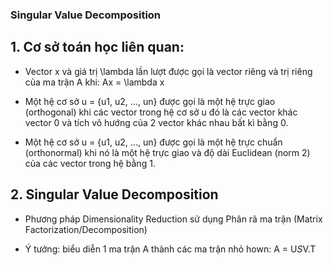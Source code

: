 ### Singular Value Decomposition

## 1. Cơ sở toán học liên quan:

* Vector x và giá trị \lambda lần lượt được gọi là vector riêng và trị riêng của ma trận A khi: Ax = \lambda x

* Một hệ cơ sở u = {u1, u2, ..., un} được gọi là một hệ trực giao (orthogonal) khi các vector trong hệ cơ sở u đó là các vector khác vector 0 và tích vô hướng của 2 vector khác nhau bất kì bằng 0. 

* Một hệ cơ sở u = {u1, u2, ..., un} được gọi là một hệ trực chuẩn (orthonormal) khi nó là một hệ trực giao và độ dài Euclidean (norm 2) của các vector trong hệ bằng 1. 

## 2. Singular Value Decomposition 

* Phương pháp Dimensionality Reduction sử dụng Phân rã ma trận (Matrix Factorization/Decomposition)

* Ý tưởng: biểu diễn 1 ma trận A thành các ma trận nhỏ hown: A = U*S*V.T 